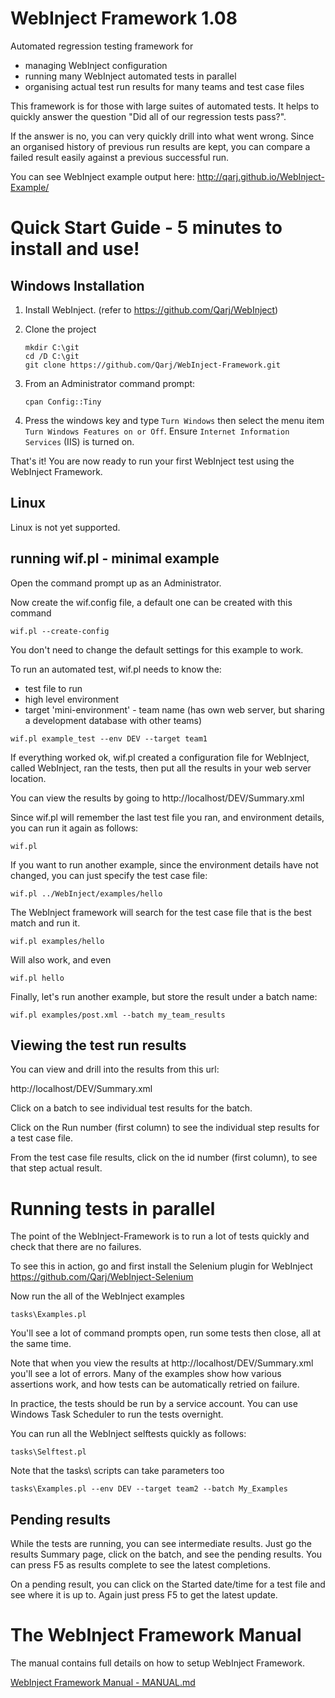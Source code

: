 # WebInject Framework 1.08

Automated regression testing framework for
* managing WebInject configuration
* running many WebInject automated tests in parallel
* organising actual test run results for many teams and test case files

This framework is for those with large suites of automated tests. It helps to quickly
answer the question "Did all of our regression tests pass?".

If the answer is no, you can very quickly drill into what went wrong. Since an organised history of previous run results are kept,
you can compare a failed result easily against a previous successful run.

You can see WebInject example output here: http://qarj.github.io/WebInject-Example/

# Quick Start Guide - 5 minutes to install and use!

## Windows Installation

1. Install WebInject. (refer to https://github.com/Qarj/WebInject)

2. Clone the project
    ```
    mkdir C:\git
    cd /D C:\git
    git clone https://github.com/Qarj/WebInject-Framework.git
    ```

3. From an Administrator command prompt:
    ```
    cpan Config::Tiny
    ```

4. Press the windows key and type `Turn Windows` then select the menu item `Turn Windows Features on or Off`. Ensure `Internet Information Services` (IIS) is turned on.

That's it! You are now ready to run your first WebInject test using the WebInject Framework.

## Linux

Linux is not yet supported.

## running wif.pl - minimal example

Open the command prompt up as an Administrator.

Now create the wif.config file, a default one can be created with this command
```
wif.pl --create-config
```
You don't need to change the default settings for this example to work.

To run an automated test, wif.pl needs to know the:
* test file to run
* high level environment
* target 'mini-environment' - team name (has own web server, but sharing a development database with other teams)

```
wif.pl example_test --env DEV --target team1
```

If everything worked ok, wif.pl created a configuration file for WebInject, called
WebInject, ran the tests, then put all the results in your web server location.

You can view the results by going to http://localhost/DEV/Summary.xml

Since wif.pl will remember the last test file you ran, and environment details, you
can run it again as follows:

```
wif.pl
```

If you want to run another example, since the environment details have not changed,
you can just specify the test case file:

```
wif.pl ../WebInject/examples/hello
```

The WebInject framework will search for the test case file that is the best match and run it.
```
wif.pl examples/hello
```
Will also work, and even
```
wif.pl hello
```

Finally, let's run another example, but store the result under a batch name:
```
wif.pl examples/post.xml --batch my_team_results
```

## Viewing the test run results

You can view and drill into the results from this url:

http://localhost/DEV/Summary.xml

Click on a batch to see individual test results for the batch.

Click on the Run number (first column) to see the individual step results for a test case file.

From the test case file results, click on the id number (first column), to see that step actual result.

# Running tests in parallel

The point of the WebInject-Framework is to run a lot of tests quickly and check that there are no failures.

To see this in action, go and first install the Selenium plugin for WebInject https://github.com/Qarj/WebInject-Selenium

Now run the all of the WebInject examples
```
tasks\Examples.pl
```

You'll see a lot of command prompts open, run some tests then close, all at the same time.

Note that when you view the results at http://localhost/DEV/Summary.xml
you'll see a lot of errors. Many of the examples show how various assertions work, and how tests can be automatically
retried on failure.

In practice, the tests should be run by a service account. You can use Windows Task Scheduler to run the tests overnight.

You can run all the WebInject selftests quickly as follows:
```
tasks\Selftest.pl
```

Note that the tasks\ scripts can take parameters too
```
tasks\Examples.pl --env DEV --target team2 --batch My_Examples
```

## Pending results
While the tests are running, you can see intermediate results. Just go the results Summary page, click
on the batch, and see the pending results. You can press F5 as results complete to see the latest
completions.

On a pending result, you can click on the Started date/time for a test file and see where it is up to. Again
just press F5 to get the latest update.

# The WebInject Framework Manual

The manual contains full details on how to setup WebInject Framework.

[WebInject Framework Manual - MANUAL.md](MANUAL.md)
